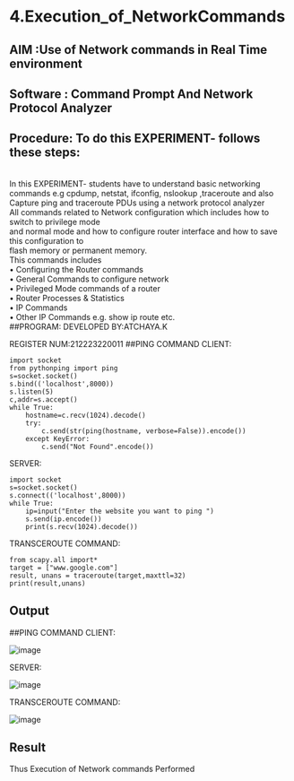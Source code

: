 # 4.Execution_of_NetworkCommands
## AIM :Use of Network commands in Real Time environment
## Software : Command Prompt And Network Protocol Analyzer
## Procedure: To do this EXPERIMENT- follows these steps:
<BR>
In this EXPERIMENT- students have to understand basic networking commands e.g cpdump, netstat, ifconfig, nslookup ,traceroute and also Capture ping and traceroute PDUs using a network protocol analyzer 
<BR>
All commands related to Network configuration which includes how to switch to privilege mode
<BR>
and normal mode and how to configure router interface and how to save this configuration to
<BR>
flash memory or permanent memory.
<BR>
This commands includes
<BR>
• Configuring the Router commands
<BR>
• General Commands to configure network
<BR>
• Privileged Mode commands of a router 
<BR>
• Router Processes & Statistics
<BR>
• IP Commands
<BR>
• Other IP Commands e.g. show ip route etc.
<BR>
##PROGRAM:
DEVELOPED BY:ATCHAYA.K


REGISTER NUM:212223220011
##PING COMMAND
CLIENT:
```
import socket 
from pythonping import ping 
s=socket.socket() 
s.bind(('localhost',8000)) 
s.listen(5) 
c,addr=s.accept() 
while True: 
    hostname=c.recv(1024).decode() 
    try: 
        c.send(str(ping(hostname, verbose=False)).encode()) 
    except KeyError: 
        c.send("Not Found".encode())
```
SERVER:
```
import socket 
s=socket.socket() 
s.connect(('localhost',8000)) 
while True: 
    ip=input("Enter the website you want to ping ") 
    s.send(ip.encode()) 
    print(s.recv(1024).decode())
```
TRANSCEROUTE COMMAND:
```
from scapy.all import* 
target = ["www.google.com"] 
result, unans = traceroute(target,maxttl=32) 
print(result,unans)
```

## Output
##PING COMMAND
CLIENT:


![image](https://github.com/Atchayakunchithapatham/4.Execution_of_NetworkCommends/assets/144870744/9a9b782f-6fbe-47a8-8991-4d1faa347360)




SERVER:



![image](https://github.com/Atchayakunchithapatham/4.Execution_of_NetworkCommends/assets/144870744/5f180fa6-5783-46ed-91fc-633d625dd397)



TRANSCEROUTE COMMAND:



![image](https://github.com/Atchayakunchithapatham/4.Execution_of_NetworkCommends/assets/144870744/9db3f008-8074-4f7f-88c3-9fb99b442390)



## Result
Thus Execution of Network commands Performed 
